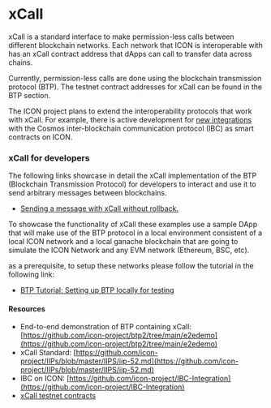 # xCall

xCall is a standard interface to make permission-less calls between different blockchain networks. Each network that ICON is interoperable with has an xCall contract address that dApps can call to transfer data across chains.

Currently, permission-less calls are done using the blockchain transmission protocol (BTP). The testnet contract addresses for xCall can be found in the BTP section.

The ICON project plans to extend the interoperability protocols that work with xCall. For example, there is active development for [new integrations](https://github.com/icon-project/IBC-Integration) with the Cosmos inter-blockchain communication protocol (IBC) as smart contracts on ICON.

### xCall for developers

The following links showcase in detail the xCall implementation of the BTP (Blockchain Transmission Protocol) for developers to interact and use it to send arbitrary messages between blockchains.

* [Sending a message with xCall without rollback.](sending-a-message-with-xcall.md)

To showcase the functionality of xCall these examples use a sample DApp that will make use of the BTP protocol in a local environment consistent of a local ICON network and a local ganache blockchain that are going to simulate the ICON Network and any EVM network (Ethereum, BSC, etc).

as a prerequisite, to setup these networks please follow the tutorial in the following link:

* [BTP Tutorial: Setting up BTP locally for testing](https://icon.community/tutorials/btp-tutorial-setting-up-btp-locally-for-testing/)&#x20;

#### Resources

* End-to-end demonstration of BTP containing xCall: [https://github.com/icon-project/btp2/tree/main/e2edemo](https://github.com/icon-project/btp2/tree/main/e2edemo)
* xCall Standard: [https://github.com/icon-project/IIPs/blob/master/IIPS/iip-52.md](https://github.com/icon-project/IIPs/blob/master/IIPS/iip-52.md)
* IBC on ICON: [https://github.com/icon-project/IBC-Integration](https://github.com/icon-project/IBC-Integration)
* [xCall testnet contracts](../blockchain-transmission-protocol-btp/)
